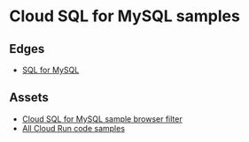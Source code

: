 # Cloud SQL for MySQL samples

## Edges
- [SQL for MySQL](../solutions/solution_sql_formysql)

## Assets
- [Cloud SQL for MySQL sample browser filter](https://cloud.google.com/docs/samples?p=cloud_sql_mysql)
- [All Cloud Run code samples](https://cloud.google.com/sql/docs/mysql/samples?hl=en)